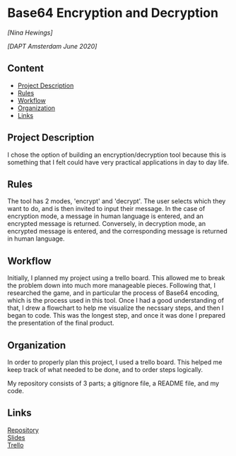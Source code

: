 # Base64 Encryption and Decryption
*[Nina Hewings]*

*[DAPT Amsterdam June 2020]*

## Content
- [Project Description](#project-description)
- [Rules](#rules)
- [Workflow](#workflow)
- [Organization](#organization)
- [Links](#links)

## Project Description
I chose the option of building an encryption/decryption tool because this is something that I felt could have very practical applications in day to day life. 

## Rules
The tool has 2 modes, 'encrypt' and 'decrypt'. The user selects which they want to do, and is then invited to input their message.
In the case of encryption mode, a message in human language is entered, and an encrypted message is returned. 
Conversely, in decryption mode, an encrypted message is entered, and the corresponding message is returned in human language. 

## Workflow
Initially, I planned my project using a trello board. This allowed me to break the problem down into much more manageable pieces. Following that, I researched the game, and in particular the process of Base64 encoding, which is the process used in this tool. Once I had a good understanding of that, I drew a flowchart to help me visualize the necssary steps, and then I began to code. 
This was the longest step, and once it was done I prepared the presentation of the final product. 

## Organization
In order to properly plan this project, I used a trello board. This helped me keep track of what needed to be done, and to order steps logically. 

My repository consists of 3 parts; a gitignore file, a README file, and my code. 


## Links

[Repository](https://github.com/ninahew/Encryption)  
[Slides](https://docs.google.com/presentation/d/1l0m87pD-l0ePdPNjMeGNke4r8P_NmekFinB8jx90Exc/edit?usp=sharing)  
[Trello](https://trello.com/b/qrfxcf1H/ninas-project)  